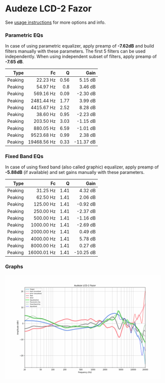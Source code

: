 # Audeze LCD-2 Fazor
See [usage instructions](https://github.com/jaakkopasanen/AutoEq#usage) for more options and info.

### Parametric EQs
In case of using parametric equalizer, apply preamp of **-7.62dB** and build filters manually
with these parameters. The first 5 filters can be used independently.
When using independent subset of filters, apply preamp of **-7.65 dB**.

| Type    | Fc          |    Q | Gain      |
|--------:|------------:|-----:|----------:|
| Peaking | 22.23 Hz    | 0.56 | 5.15 dB   |
| Peaking | 54.97 Hz    | 0.8  | 3.46 dB   |
| Peaking | 569.16 Hz   | 0.09 | -2.30 dB  |
| Peaking | 2481.44 Hz  | 1.77 | 3.99 dB   |
| Peaking | 4415.67 Hz  | 2.52 | 8.28 dB   |
| Peaking | 38.60 Hz    | 0.95 | -2.23 dB  |
| Peaking | 203.50 Hz   | 3.03 | -1.15 dB  |
| Peaking | 880.05 Hz   | 6.59 | -1.01 dB  |
| Peaking | 9523.68 Hz  | 0.99 | 2.38 dB   |
| Peaking | 19468.56 Hz | 0.33 | -11.37 dB |

### Fixed Band EQs
In case of using fixed band (also called graphic) equalizer, apply preamp of **-5.88dB**
(if available) and set gains manually with these parameters.

| Type    | Fc          |    Q | Gain      |
|--------:|------------:|-----:|----------:|
| Peaking | 31.25 Hz    | 1.41 | 4.32 dB   |
| Peaking | 62.50 Hz    | 1.41 | 2.06 dB   |
| Peaking | 125.00 Hz   | 1.41 | -0.92 dB  |
| Peaking | 250.00 Hz   | 1.41 | -2.37 dB  |
| Peaking | 500.00 Hz   | 1.41 | -1.16 dB  |
| Peaking | 1000.00 Hz  | 1.41 | -2.69 dB  |
| Peaking | 2000.00 Hz  | 1.41 | 0.49 dB   |
| Peaking | 4000.00 Hz  | 1.41 | 5.78 dB   |
| Peaking | 8000.00 Hz  | 1.41 | 0.27 dB   |
| Peaking | 16000.01 Hz | 1.41 | -10.25 dB |

### Graphs
![](./Audeze%20LCD-2%20Fazor.png)